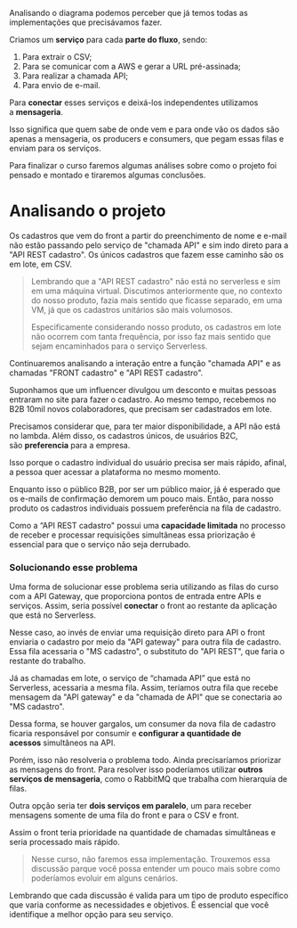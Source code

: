 Analisando o diagrama podemos perceber que já temos todas as implementações que precisávamos fazer.

Criamos um **serviço** para cada **parte do fluxo**, sendo:

1. Para extrair o CSV;
2. Para se comunicar com a AWS e gerar a URL pré-assinada;
3. Para realizar a chamada API;
4. Para envio de e-mail.

Para **conectar** esses serviços e deixá-los independentes utilizamos a **mensageria**.

Isso significa que quem sabe de onde vem e para onde vão os dados são apenas a mensageria, os producers e consumers, que pegam essas filas e enviam para os serviços.

Para finalizar o curso faremos algumas análises sobre como o projeto foi pensado e montado e tiraremos algumas conclusões.

# Analisando o projeto

Os cadastros que vem do front a partir do preenchimento de nome e e-mail não estão passando pelo serviço de "chamada API" e sim indo direto para a "API REST cadastro". Os únicos cadastros que fazem esse caminho são os em lote, em CSV.

> Lembrando que a "API REST cadastro" não está no serverless e sim em uma máquina virtual. Discutimos anteriormente que, no contexto do nosso produto, fazia mais sentido que ficasse separado, em uma VM, já que os cadastros unitários são mais volumosos.
> 
> Especificamente considerando nosso produto, os cadastros em lote não ocorrem com tanta frequência, por isso faz mais sentido que sejam encaminhados para o serviço Serverless.

Continuaremos analisando a interação entre a função "chamada API" e as chamadas "FRONT cadastro" e "API REST cadastro".

Suponhamos que um influencer divulgou um desconto e muitas pessoas entraram no site para fazer o cadastro. Ao mesmo tempo, recebemos no B2B 10mil novos colaboradores, que precisam ser cadastrados em lote.

Precisamos considerar que, para ter maior disponibilidade, a API não está no lambda. Além disso, os cadastros únicos, de usuários B2C, são **preferencia** para a empresa.

Isso porque o cadastro individual do usuário precisa ser mais rápido, afinal, a pessoa quer acessar a plataforma no mesmo momento.

Enquanto isso o público B2B, por ser um público maior, já é esperado que os e-mails de confirmação demorem um pouco mais. Então, para nosso produto os cadastros individuais possuem preferência na fila de cadastro.

Como a “API REST cadastro" possui uma **capacidade limitada** no processo de receber e processar requisições simultâneas essa priorização é essencial para que o serviço não seja derrubado.

### Solucionando esse problema

Uma forma de solucionar esse problema seria utilizando as filas do curso com a API Gateway, que proporciona pontos de entrada entre APIs e serviços. Assim, seria possível **conectar** o front ao restante da aplicação que está no Serverless.

Nesse caso, ao invés de enviar uma requisição direto para API o front enviaria o cadastro por meio da "API gateway" para outra fila de cadastro. Essa fila acessaria o "MS cadastro", o substituto do "API REST", que faria o restante do trabalho.

Já as chamadas em lote, o serviço de “chamada API” que está no Serverless, acessaria a mesma fila. Assim, teríamos outra fila que recebe mensagem da "API gateway" e da "chamada de API" que se conectaria ao "MS cadastro".

Dessa forma, se houver gargalos, um consumer da nova fila de cadastro ficaria responsável por consumir e **configurar a quantidade de acessos** simultâneos na API.

Porém, isso não resolveria o problema todo. Ainda precisaríamos priorizar as mensagens do front. Para resolver isso poderíamos utilizar **outros serviços de mensageria**, como o RabbitMQ que trabalha com hierarquia de filas.

Outra opção seria ter **dois serviços em paralelo**, um para receber mensagens somente de uma fila do front e para o CSV e front.

Assim o front teria prioridade na quantidade de chamadas simultâneas e seria processado mais rápido.

> Nesse curso, não faremos essa implementação. Trouxemos essa discussão parque você possa entender um pouco mais sobre como poderíamos evoluir em alguns cenários.

Lembrando que cada discussão é valida para um tipo de produto específico que varia conforme as necessidades e objetivos. É essencial que você identifique a melhor opção para seu serviço.